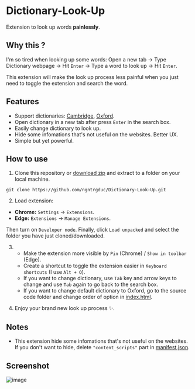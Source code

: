 
# Dictionary-Look-Up

Extension to look up words **painlessly**.

## Why this ?

I'm so tired when looking up some words: Open a new tab -> Type Dictionary webpage -> Hit `Enter` -> Type a word to look up -> Hit `Enter`.

This extension will make the look up process less painful when you just need to toggle the extension and search the word.

## Features

- Support dictionaries: [Cambridge](https://dictionary.cambridge.org/), [Oxford](https://www.oxfordlearnersdictionaries.com/).
- Open dictionary in a new tab after press `Enter` in the search box.
- Easily change dictionary to look up.
- Hide some infomations that's not useful on the websites. Better UX.
- Simple but yet powerful.

## How to use
1. Clone this repository or [download zip](https://github.com/ngntrgduc/Dictionary-Look-Up/archive/refs/heads/master.zip) and extract to a folder on your local machine.

```git
git clone https://github.com/ngntrgduc/Dictionary-Look-Up.git
```

2. Load extension:

- **Chrome:**  `Settings` -> `Extensions`.
- **Edge:**  `Extensions` -> `Manage Extensions`.

Then turn on `Developer mode`. Finally, click `Load unpacked` and select the folder you have just cloned/downloaded.

3. 
   - Make the extension more visible by `Pin` (Chrome) / `Show in toolbar` (Edge). 
   - Create a shortcut to toggle the extension easier in `Keyboard shortcuts` (I use `Alt + O`).
   - If you want to change dictionary, use `Tab` key and arrow keys to change and use `Tab` again to go back to the search box. 
   - If you want to change default dictionary to Oxford, go to the source code folder and change order of option in [index.html](https://github.com/ngntrgduc/Dictionary-Look-Up/blob/master/index.html).

4. Enjoy your brand new look up process ✨. 
 
## Notes
- This extension hide some infomations that's not useful on the websites. If you don't want to hide, delete `"content_scripts"` part in [manifest.json](https://github.com/ngntrgduc/Dictionary-Look-Up/blob/master/manifest.json#L12#L21).

## Screenshot
![image](https://user-images.githubusercontent.com/47920109/222754942-fe791266-0a32-4fde-b0c8-4e1044a8fc84.png)
